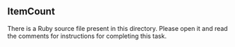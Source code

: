 ## ItemCount
There is a Ruby source file present in this directory. Please open it and read the comments for instructions for completing this task.